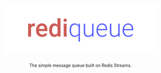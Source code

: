 <div align="center">
    <img src="./assets/rediQueue.png?v=2" alt="RediQueue" />
    <br/>
    <br/>
    <p>
        The simple message queue built on Redis Streams.
    </p>    
</div>